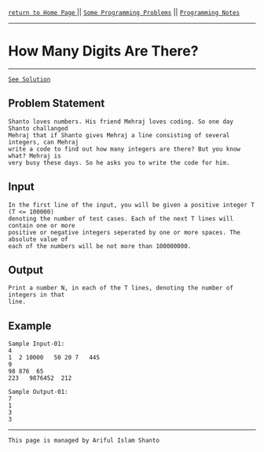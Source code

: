 [ `return to Home Page` ](https://shanto-swe029.github.io) || [`Some Programming Problems`](https://shanto-swe029.github.io/programmingproblems) || [`Programming Notes`](https://shanto-swe029.github.io/programmingnotes)

***

# How Many Digits Are There?

***

[`See Solution`](https://shanto-swe029.github.io/programmingproblem/howmanydigits/solution)

## Problem Statement

    Shanto loves numbers. His friend Mehraj loves coding. So one day Shanto challanged 
    Mehraj that if Shanto gives Mehraj a line consisting of several integers, can Mehraj 
    write a code to find out how many integers are there? But you know what? Mehraj is 
    very busy these days. So he asks you to write the code for him.

## Input

    In the first line of the input, you will be given a positive integer T (T <= 100000) 
    denoting the number of test cases. Each of the next T lines will contain one or more 
    positive or negative integers seperated by one or more spaces. The absolute value of 
    each of the numbers will be not more than 100000000.

## Output

	Print a number N, in each of the T lines, denoting the number of integers in that 
	line.

## Example

    Sample Input-01:
    4
	1  2 10000   50 20 7   445
	9
	98 876  65
	223   9876452  212
	
    Sample Output-01:
    7
	1
	3
	3
    
***

`This page is managed by Ariful Islam Shanto`
